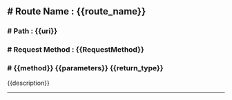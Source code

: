 #

## \# Route Name : {{route_name}}

### \# Path : {{uri}}

### \# Request Method : {{RequestMethod}}

### \# {{method}} {{parameters}} {{return_type}}

{{description}}

---
